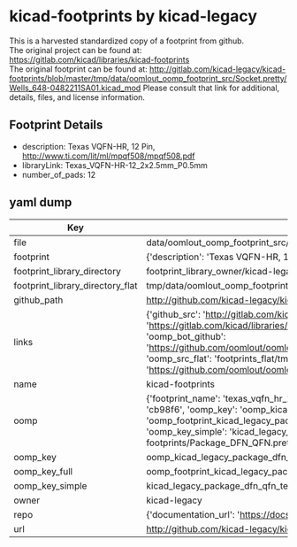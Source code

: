 # kicad-footprints by kicad-legacy  
This is a harvested standardized copy of a footprint from github.  
The original project can be found at:  
https://gitlab.com/kicad/libraries/kicad-footprints  
The original footprint can be found at:
http://gitlab.com/kicad-legacy/kicad-footprints/blob/master/tmp/data/oomlout_oomp_footprint_src/Socket.pretty/Wells_648-0482211SA01.kicad_mod
Please consult that link for additional, details, files, and license information.  
## Footprint Details
* description: Texas  VQFN-HR, 12 Pin, http://www.ti.com/lit/ml/mpqf508/mpqf508.pdf  
* libraryLink: Texas_VQFN-HR-12_2x2.5mm_P0.5mm  
* number_of_pads: 12  
## yaml dump  
| Key | Value |  
| --- | --- |  
| file | data/oomlout_oomp_footprint_src/kicad-footprints/Package_DFN_QFN.pretty/Texas_VQFN-HR-12_2x2.5mm_P0.5mm.kicad_mod |  
| footprint | {'description': 'Texas  VQFN-HR, 12 Pin, http://www.ti.com/lit/ml/mpqf508/mpqf508.pdf', 'libraryLink': 'Texas_VQFN-HR-12_2x2.5mm_P0.5mm', 'number_of_pads': 12} |  
| footprint_library_directory | footprint_library_owner/kicad-legacy_kicad-footprints |  
| footprint_library_directory_flat | tmp/data/oomlout_oomp_footprint_src/footprints_flat/kicad_legacy_package_dfn_qfn_texas_vqfn_hr_12_2x2_5mm_p0_5mm/working |  
| github_path | http://github.com/kicad-legacy/kicad-footprints/blob/master/tmp/data/oomlout_oomp_footprint_src/Package_DFN_QFN.pretty/Texas_VQFN-HR-12_2x2.5mm_P0.5mm.kicad_mod |  
| links | {'github_src': 'http://gitlab.com/kicad-legacy/kicad-footprints/blob/master/tmp/data/oomlout_oomp_footprint_src/Socket.pretty/Wells_648-0482211SA01.kicad_mod', 'github_src_repo': 'https://gitlab.com/kicad/libraries/kicad-footprints', 'oomp_bot': 'tmp/data/oomlout_oomp_footprint_src/footprints/kicad_legacy_package_dfn_qfn_texas_vqfn_hr_12_2x2_5mm_p0_5mm/working', 'oomp_bot_github': 'https://github.com/oomlout/oomlout_oomp_footprint_bot/tree/main/tmp/data/oomlout_oomp_footprint_src/footprints/kicad_legacy_package_dfn_qfn_texas_vqfn_hr_12_2x2_5mm_p0_5mm/working', 'oomp_src_flat': 'footprints_flat/tmp/data/oomlout_oomp_footprint_src/footprints_flat/kicad_legacy_package_dfn_qfn_texas_vqfn_hr_12_2x2_5mm_p0_5mm/working', 'oomp_src_flat_github': 'https://github.com/oomlout/oomlout_oomp_footprint_src/tree/main/tmp/data/oomlout_oomp_footprint_src/footprints_flat/kicad_legacy_package_dfn_qfn_texas_vqfn_hr_12_2x2_5mm_p0_5mm/working'} |  
| name | kicad-footprints |  
| oomp | {'footprint_name': 'texas_vqfn_hr_12_2x2_5mm_p0_5mm', 'library_name': 'package_dfn_qfn', 'md5': 'cb98f6e1f6a72b79be41418b6aff2bca', 'md5_10': 'cb98f6e1f6', 'md5_5': 'cb98f', 'md5_6': 'cb98f6', 'oomp_key': 'oomp_kicad_legacy_package_dfn_qfn_texas_vqfn_hr_12_2x2_5mm_p0_5mm', 'oomp_key_extra': 'oomp_footprint_kicad_legacy_package_dfn_qfn_texas_vqfn_hr_12_2x2_5mm_p0_5mm', 'oomp_key_full': 'oomp_footprint_kicad_legacy_package_dfn_qfn_texas_vqfn_hr_12_2x2_5mm_p0_5mm_cb98f6', 'oomp_key_simple': 'kicad_legacy_package_dfn_qfn_texas_vqfn_hr_12_2x2_5mm_p0_5mm', 'original_filename': 'data/oomlout_oomp_footprint_src/kicad-footprints/Package_DFN_QFN.pretty/Texas_VQFN-HR-12_2x2.5mm_P0.5mm.kicad_mod', 'owner_name': 'kicad_legacy'} |  
| oomp_key | oomp_kicad_legacy_package_dfn_qfn_texas_vqfn_hr_12_2x2_5mm_p0_5mm |  
| oomp_key_full | oomp_footprint_kicad_legacy_package_dfn_qfn_texas_vqfn_hr_12_2x2_5mm_p0_5mm |  
| oomp_key_simple | kicad_legacy_package_dfn_qfn_texas_vqfn_hr_12_2x2_5mm_p0_5mm |  
| owner | kicad-legacy |  
| repo | {'documentation_url': 'https://docs.github.com/rest/repos/repos#get-a-repository', 'message': 'Not Found'} |  
| url | http://github.com/kicad-legacy/kicad-footprints |  

